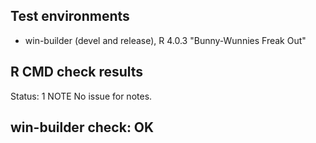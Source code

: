 ## Test environments
* win-builder (devel and release), R 4.0.3 "Bunny-Wunnies Freak Out"

## R CMD check results

Status: 1 NOTE
No issue for notes.

## win-builder check: OK
